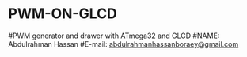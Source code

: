 # PWM-ON-GLCD
#PWM generator and drawer with ATmega32 and GLCD
#NAME: Abdulrahman Hassan 
#E-mail: abdulrahmanhassanboraey@gmail.com

